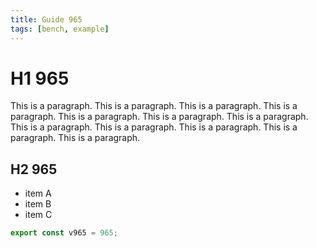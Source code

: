 ```yaml
---
title: Guide 965
tags: [bench, example]
---
```


# H1 965

This is a paragraph. This is a paragraph. This is a paragraph. This is a paragraph. This is a paragraph. This is a paragraph. This is a paragraph. This is a paragraph. This is a paragraph. This is a paragraph. This is a paragraph. This is a paragraph. 

## H2 965

- item A
- item B
- item C

```ts
export const v965 = 965;
```